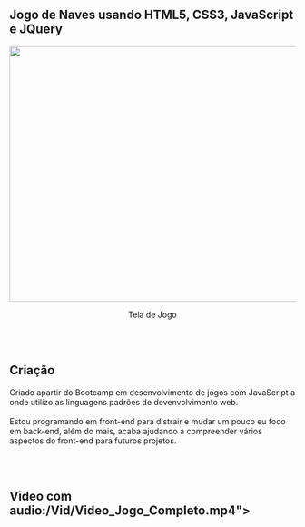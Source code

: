 <h2>Jogo de Naves usando HTML5, CSS3, JavaScript e JQuery</h2>

<div align="center">
    <img src="Vid/Captura_Jogo.gif" width="800" height="450"> 
    <p>Tela de Jogo</p>
</div>
<br></br>

<h2>Criação</h2>
<p>
Criado apartir do Bootcamp em desenvolvimento de jogos com JavaScript a onde utilizo as linguagens padrões de devenvolvimento web.
<br></br>
Estou programando em front-end para distrair e mudar um pouco eu foco em back-end, além do mais, acaba ajudando a compreender vários aspectos do front-end para futuros projetos.
</p>
<br></br>
<div>
<h2>Video com audio:/Vid/Video_Jogo_Completo.mp4"></h2>
</div>
